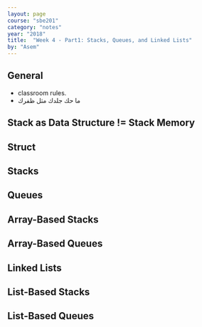 ```yaml
---
layout: page
course: "sbe201"
category: "notes"
year: "2018"
title:  "Week 4 - Part1: Stacks, Queues, and Linked Lists"
by: "Asem"
---
```


## General

* classroom rules.
* ما حك جلدك مثل ظفرك


## Stack as Data Structure != Stack Memory

## Struct

## Stacks

## Queues

## Array-Based Stacks

## Array-Based Queues

## Linked Lists

## List-Based Stacks

## List-Based Queues
